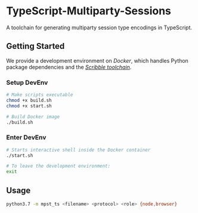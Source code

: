 # TypeScript-Multiparty-Sessions
A toolchain for generating multiparty session type encodings in TypeScript.

## Getting Started
We provide a development environment on _Docker_, which handles Python package dependencies and the [_Scribble toolchain_](https://github.com/scribble/scribble-java/).

### Setup DevEnv
```bash
# Make scripts executable
chmod +x build.sh
chmod +x start.sh

# Build Docker image
./build.sh
```

### Enter DevEnv
```bash
# Starts interactive shell inside the Docker container
./start.sh

# To leave the development environment:
exit
```

## Usage
```bash
python3.7 -m mpst_ts <filename> <protocol> <role> {node,browser}
```